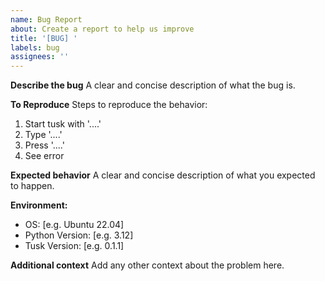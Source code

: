 ```yaml
---
name: Bug Report
about: Create a report to help us improve
title: '[BUG] '
labels: bug
assignees: ''
---
```


**Describe the bug**
A clear and concise description of what the bug is.

**To Reproduce**
Steps to reproduce the behavior:
1. Start tusk with '....'
2. Type '....'
3. Press '....'
4. See error

**Expected behavior**
A clear and concise description of what you expected to happen.

**Environment:**
 - OS: [e.g. Ubuntu 22.04]
 - Python Version: [e.g. 3.12]
 - Tusk Version: [e.g. 0.1.1]

**Additional context**
Add any other context about the problem here.
